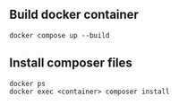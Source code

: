 ## Build docker container
```
docker compose up --build
```
## Install composer files
```
docker ps
docker exec <container> composer install
```